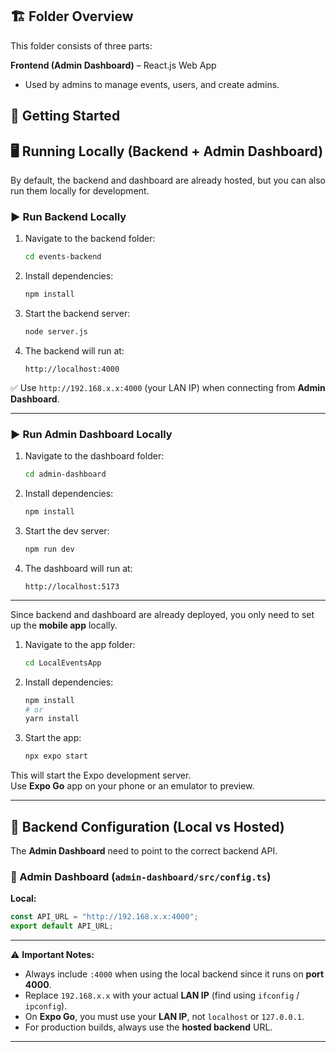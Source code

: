 ## 🏗️ Folder Overview

This folder consists of three parts:

**Frontend (Admin Dashboard)** – React.js Web App  
   - Used by admins to manage events, users, and create admins.  
   <!-- - ✅ Already hosted at: https://localeventsapp-admin-dashboard.netlify.app   -->


## 🚀 Getting Started

## 🖥️ Running Locally (Backend + Admin Dashboard)

By default, the backend and dashboard are already hosted, but you can also run them locally for development.

### ▶️ Run Backend Locally
1. Navigate to the backend folder:
   ```bash
   cd events-backend
   ```
2. Install dependencies:
   ```bash
   npm install
   ```
3. Start the backend server:
   ```bash
   node server.js
   ```
4. The backend will run at:
   ```
   http://localhost:4000
   ```

✅ Use `http://192.168.x.x:4000` (your LAN IP) when connecting from **Admin Dashboard**.

---

### ▶️ Run Admin Dashboard Locally
1. Navigate to the dashboard folder:
   ```bash
   cd admin-dashboard
   ```
2. Install dependencies:
   ```bash
   npm install
   ```
3. Start the dev server:
   ```bash
   npm run dev
   ```
4. The dashboard will run at:
   ```
   http://localhost:5173
   ```

---

Since backend and dashboard are already deployed, you only need to set up the **mobile app** locally.

1. Navigate to the app folder:
   ```bash
   cd LocalEventsApp
   ```
2. Install dependencies:
   ```bash
   npm install
   # or
   yarn install
   ```
3. Start the app:
   ```bash
   npx expo start
   ```

This will start the Expo development server.  
Use **Expo Go** app on your phone or an emulator to preview.

---

## 🔧 Backend Configuration (Local vs Hosted)

The **Admin Dashboard** need to point to the correct backend API.

### 📌 Admin Dashboard (`admin-dashboard/src/config.ts`)
**Local:**
```ts
const API_URL = "http://192.168.x.x:4000";
export default API_URL;
```

<!-- **Hosted (default):**
```ts
const API_URL = "https://events-platform-backend-mkn0.onrender.com";
export default API_URL;
``` -->

---

⚠️ **Important Notes:**  
- Always include `:4000` when using the local backend since it runs on **port 4000**.  
- Replace `192.168.x.x` with your actual **LAN IP** (find using `ifconfig` / `ipconfig`).  
- On **Expo Go**, you must use your **LAN IP**, not `localhost` or `127.0.0.1`.  
- For production builds, always use the **hosted backend** URL.  

---
